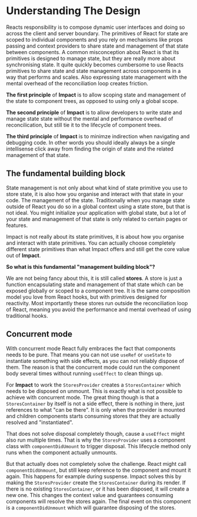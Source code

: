# Understanding The Design

Reacts responsibility is to compose dynamic user interfaces and doing so across the client and server boundary. The primitives of React for state are scoped to individual components and you rely on mechanisms like props passing and context providers to share state and management of that state between components. A common misconception about React is that its primitives is designed to manage state, but they are really more about synchronising state. It quite quickly becomes cumbersome to use Reacts primitives to share state and state management across components in a way that performs and scales. Also expressing state management with the mental overhead of the reconciliation loop creates friction.

**The first principle** of **Impact** is to allow scoping state and management of the state to component trees, as opposed to using only a global scope.

**The second principle** of **Impact** is to allow developers to write state and manage state state without the mental and performance overhead of reconcilication, but still tie it to the lifecycle of component trees.

**The third principle** of **Impact** is to minimze indirection when navigating and debugging code. In other words you should ideally always be a single intellisense click away from finding the origin of state and the related management of that state.

## The fundamental building block

State management is not only about what kind of state primitive you use to store state, it is also how you organise and interact with that state in your code. The management of the state. Traditionally when you manage state outside of React you do so in a global context using a state store, but that is not ideal. You might initialize your application with global state, but a lot of your state and management of that state is only related to certain pages or features.

Impact is not really about its state primitives, it is about how you organise and interact with state primitives. You can actually choose completely different state primitives than what Impact offers and still get the core value out of **Impact**.

**So what is this fundamental "management building block"?**

We are not being fancy about this, it is still called **stores**. A store is just a function encapsulating state and management of that state which can be exposed globally or scoped to a component tree. It is the same composition model you love from React hooks, but with primitives designed for reactivity. Most importantly these stores run outside the reconciliation loop of React, meaning you avoid the performance and mental overhead of using traditional hooks.

## Concurrent mode

With concurrent mode React fully embraces the fact that components needs to be pure. That means you can not use `useRef` or `useState` to instantiate something with side effects, as you can not reliably dispose of them. The reason is that the concurrent mode could run the component body several times without running `useEffect` to clean things up.

For **Impact** to work the `StoresProvider` creates a `StoresContainer` which needs to be disposed on unmount. This is exactly what is not possible to achieve with concurrent mode. The great thing though is that a `StoresContainer` by itself is not a side effect, there is nothing in there, just references to what "can be there". It is only when the provider is mounted and children components starts consuming stores that they are actually resolved and "instantiated".

That does not solve disposal completely though, cause a `useEffect` might also run multiple times. That is why the `StoresProvider` uses a component class with `componentDidUmount` to trigger disposal. This lifecycle method only runs when the component actually unmounts.

But that actually does not completely solve the challenge. React might call `componentDidUnmount`, but still keep reference to the component and mount it again. This happens for example during suspense. Impact solves this by making the `StoresProvider` create the `StoresContainer` during its render. If there is no existing `StoresContainer`, or it has been disposed, it will create a new one. This changes the context value and guarantees consuming components will resolve the stores again. The final event on this component is a `componentDidUnmount` which will guarantee disposing of the stores.

